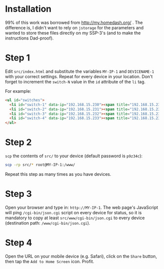 Installation
=======

99% of this work was borrowed from http://my.homedash.org/ .  The difference
is, I didn't want to rely on `jstorage` for the parameters and wanted to
store these files directly on my SSP-3's (and to make the instructions
Dad-proof).

Step 1
=======

Edit `src/index.html` and substitute the variables `MY-IP-1` and
`DEVICENAME-1` with your correct settings.  Repeat for every device in your
location.  Don't forget to increment the `switch-N` value in the `id`
attribute of the `li` tag.

For example:

```html
<ul id="switches">
  <li id="switch-1" data-ip="192.168.15.230"><span title="192.168.15.230"><i class="fa fa-power-off"></i>Bookshelf Lights</span></li>
  <li id="switch-2" data-ip="192.168.15.231"><span title="192.168.15.231"><i class="fa fa-power-off"></i>Diningroom</span></li>
  <li id="switch-3" data-ip="192.168.15.232"><span title="192.168.15.232"><i class="fa fa-power-off"></i>Kitchen Widget</span></li>
  <li id="switch-4" data-ip="192.168.15.233"><span title="192.168.15.233"><i class="fa fa-power-off"></i>Livingroom Lamp</span></li>
</ul>
```

Step 2
=======

`scp` the contents of `src/` to your device (default password is `p9z34c`):

```sh
scp -rp src/* root@MY-IP-1:/www/
```

Repeat this step as many times as you have devices.

Step 3
=======

Open your browser and type in: `http://MY-IP-1`.  The web page's JavaScript
will ping `/cgi-bin/json.cgi` script on every device for status, so it is
mandatory to copy at least `src/www/cgi-bin/json.cgi` to every device
(destination path: `/www/cgi-bin/json.cgi`).

Step 4
=======

Open the URL on your mobile device (e.g. Safari), click on the `Share`
button, then tap the `Add to Home Screen` icon.  Profit.

